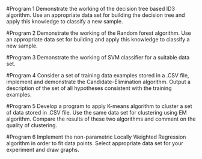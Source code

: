 #Program 1
Demonstrate the working of the decision tree based ID3 algorithm. Use an appropriate data set for building the decision tree and apply this knowledge to classify a new sample.

#Program 2
Demonstrate the working of the Random forest algorithm. Use an appropriate data set for building and apply this knowledge to classify a new sample.

#Program 3
Demonstrate the working of SVM classifier for a suitable data set.

#Program 4
Consider a set of training data examples stored in a .CSV file, implement and demonstrate the Candidate-Elimination algorithm. Output a description of the set of all hypotheses consistent with the training examples.

#Program 5
Develop a program to apply K-means algorithm to cluster a set of data stored in .CSV file. Use the same data set for clustering using EM algorithm. Compare the results of these two algorithms and comment on the quality of clustering.
 
#Program 6
Implement the non-parametric Locally Weighted Regression algorithm in order to fit data points. Select appropriate data set for your experiment and draw graphs.
